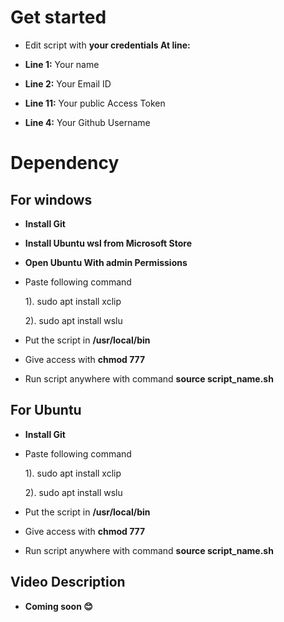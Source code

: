 <h1 align="left">Get started</h1>

- Edit script with **your credentials At line:**

- **Line 1:** Your name

- **Line 2:** Your Email ID

- **Line 11:** Your public Access Token

- **Line 4:** Your Github Username

<h1 align="left">Dependency</h1>

<h2 alighn="left"><b>For windows</b></h2>

- **Install Git**

- **Install Ubuntu wsl from Microsoft Store** 

- **Open Ubuntu With admin Permissions**

- Paste following command

     1). sudo apt install xclip

     2). sudo apt install wslu

- Put the script in **/usr/local/bin**

- Give access with **chmod 777**

- Run script anywhere with command  **source script_name.sh**

<h2 alighn="left"><b>For Ubuntu</b></h2>

- **Install Git**

- Paste following command

     1). sudo apt install xclip

     2). sudo apt install wslu

- Put the script in **/usr/local/bin**

- Give access with **chmod 777**

- Run script anywhere with command  **source script_name.sh**




<h2 align="left">Video Description</h2>

- **Coming soon 😊**

